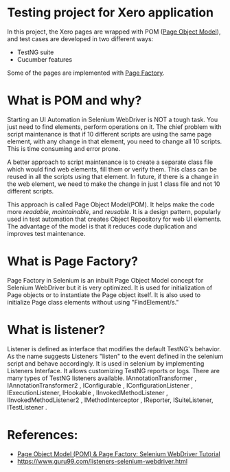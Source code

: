 Testing project for Xero application
====

In this project, the Xero pages are wrapped with POM ([Page Object Model](https://www.selenium.dev/documentation/en/guidelines_and_recommendations/page_object_models/)), and test cases are developed in two different ways:

 * TestNG suite
 * Cucumber features

Some of the pages are implemented with [Page Factory](https://www.toolsqa.com/selenium-webdriver/page-object-pattern-model-page-factory/).

# What is POM and why?
Starting an UI Automation in Selenium WebDriver is NOT a tough task. You just need to find elements, perform operations on it. The chief problem with script maintenance is that if 10 different scripts are using the same page element, with any change in that element, you need to change all 10 scripts. This is time consuming and error prone.

A better approach to script maintenance is to create a separate class file which would find web elements, fill them or verify them. This class can be reused in all the scripts using that element. In future, if there is a change in the web element, we need to make the change in just 1 class file and not 10 different scripts.

This approach is called Page Object Model(POM). It helps make the code more *readable*, *maintainable*, and *reusable*.
It is a design pattern, popularly used in test automation that creates Object Repository for web UI elements. The advantage of the model is that it reduces code duplication and improves test maintenance.

# What is Page Factory?
Page Factory in Selenium is an inbuilt Page Object Model concept for Selenium WebDriver but it is very optimized. It is used for initialization of Page objects or to instantiate the Page object itself. It is also used to initialize Page class elements without using "FindElement/s."

# What is listener?
Listener is defined as interface that modifies the default TestNG's behavior. As the name suggests Listeners "listen" to the event defined in the selenium script and behave accordingly. It is used in selenium by implementing Listeners Interface. It allows customizing TestNG reports or logs. There are many types of TestNG listeners available.
    IAnnotationTransformer ,
    IAnnotationTransformer2 ,
    IConfigurable ,
    IConfigurationListener ,
    IExecutionListener,
    IHookable ,
    IInvokedMethodListener ,
    IInvokedMethodListener2 ,
    IMethodInterceptor ,
    IReporter,
    ISuiteListener,
    ITestListener .

# References:
 * [Page Object Model (POM) & Page Factory: Selenium WebDriver Tutorial](https://www.guru99.com/page-object-model-pom-page-factory-in-selenium-ultimate-guide.html)
 * https://www.guru99.com/listeners-selenium-webdriver.html
